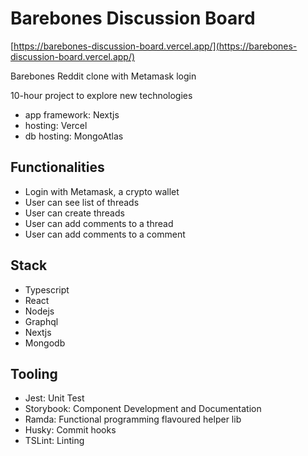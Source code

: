 # Barebones Discussion Board

[https://barebones-discussion-board.vercel.app/](https://barebones-discussion-board.vercel.app/)

Barebones Reddit clone with Metamask login

10-hour project to explore new technologies
  - app framework: Nextjs
  - hosting: Vercel
  - db hosting: MongoAtlas

## Functionalities
  - Login with Metamask, a crypto wallet
  - User can see list of threads
  - User can create threads
  - User can add comments to a thread
  - User can add comments to a comment
  
## Stack

  - Typescript
  - React
  - Nodejs
  - Graphql
  - Nextjs
  - Mongodb

## Tooling

  - Jest: Unit Test
  - Storybook: Component Development and Documentation
  - Ramda: Functional programming flavoured helper lib
  - Husky: Commit hooks
  - TSLint: Linting
